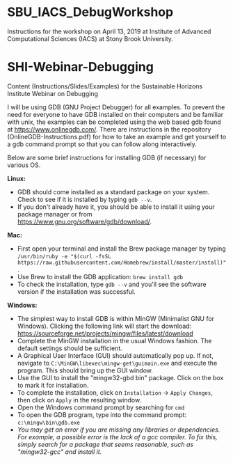 # SBU_IACS_DebugWorkshop
Instructions for the workshop on April 13, 2019 at Institute of Advanced Computational Sciences (IACS) at Stony Brook University.

# SHI-Webinar-Debugging
Content (Instructions/Slides/Examples) for the Sustainable Horizons Institute Webinar on Debugging

I will be using GDB (GNU Project Debugger) for all examples.  To prevent the need for everyone to have GDB installed on their computers and be familiar with unix, the examples can be completed using the web based gdb found at https://www.onlinegdb.com/.  There are instructions in the repository (OnlineGDB-Instructions.pdf) for how to take an example and get yourself to a gdb command prompt so that you can follow along interactively.

Below are some brief instructions for installing GDB (if necessary) for various OS.

**Linux:**   
- GDB should come installed as a standard package on your system.  Check to see if it is installed by typing `gdb --v`.
- If you don't already have it, you should be able to install it using your package manager or from https://www.gnu.org/software/gdb/download/.
  
**Mac:**   
- First open your terminal and install the Brew package manager by typing `/usr/bin/ruby -e "$(curl -fsSL https://raw.githubusercontent.com/Homebrew/install/master/install)"`.
- Use Brew to install the GDB application: `brew install gdb`
- To check the installation, type `gdb --v` and you'll see the software version if the installation was successful.
  
**Windows:**   
- The simplest way to install GDB is within MinGW (Minimalist GNU for Windows). Clicking the following link will start the download: https://sourceforge.net/projects/mingw/files/latest/download
- Complete the MinGW installation in the usual Windows fashion. The default settings should be sufficient.
- A Graphical User Interface (GUI) should automatically pop up. If not, navigate to `C:\MinGW\libexec\mingw-get\guimain.exe` and execute the program. This should bring up the GUI window.
- Use the GUI to install the "mingw32-gbd bin" package. Click on the box to mark it for installation.
- To complete the installation, click on `Installation` &rarr; `Apply Changes`, then click on `Apply` in the resulting window.
- Open the Windows command prompt by searching for `cmd`
- To open the GDB program, type into the command prompt: `c:\mingw\bin\gdb.exe`
- _You may get an error if you are missing any libraries or dependencies. For example, a possible error is the lack of a gcc compiler. To fix this, simply search for a package that seems reasonable, such as "mingw32-gcc" and install it._




